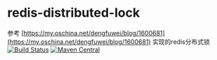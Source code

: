 # redis-distributed-lock
参考 [https://my.oschina.net/dengfuwei/blog/1600681](https://my.oschina.net/dengfuwei/blog/1600681) 实现的redis分布式锁
[![Build Status](https://travis-ci.org/wf2311/redis-distributed-lock.svg?branch=master)](https://travis-ci.org/wf2311/redis-distributed-lock)
[![Maven Central](https://maven-badges.herokuapp.com/maven-central/com.wf2311/redis-distributed-lock/badge.svg)](https://maven-badges.herokuapp.com/maven-central/com.wf2311/redis-distributed-lock)